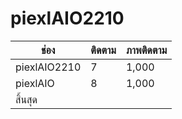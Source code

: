 # piexlAIO2210
| ช่อง              | ติดตาม       | ภาพติดตาม |
|-------------------|-------------|------------|
| piexlAIO2210      | 7           | 1,000      |
| piexlAIO          | 8           | 1,000      |
| สิ้นสุด                                        |
